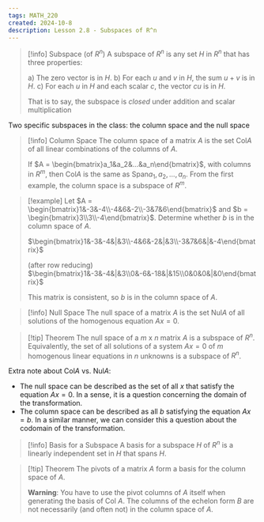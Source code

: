 ```yaml
---
tags: MATH_220
created: 2024-10-8
description: Lesson 2.8 - Subspaces of R^n
---
```


> [!info] Subspace (of $R^n$)
> A subspace of $R^n$ is any set $H$ in $R^n$ that has three properties:
> 
> a) The zero vector is in $H$.
> b) For each $u$ and $v$ in $H$, the sum $u + v$ is in $H$.
> c) For each $u$ in $H$ and each scalar $c$, the vector $cu$ is in $H$.
> 
> That is to say, the subspace is *closed* under addition and scalar multiplication

Two specific subspaces in the class: the column space and the null space

> [!info] Column Space
> The column space of a matrix $A$ is the set Col$A$ of all linear combinations of the columns of $A$.
> 
> If $A = \begin{bmatrix}a_1&a_2&...&a_n\end{bmatrix}$, with columns in $R^m$, then Col$A$ is the same as Span${a_1,a_2,...,a_n}$. From the first example, the column space is a subspace of $R^m$.

> [!example]
> Let $A = \begin{bmatrix}1&-3&-4\\-4&6&-2\\-3&7&6\end{bmatrix}$ and $b = \begin{bmatrix}3\\3\\-4\end{bmatrix}$. Determine whether $b$ is in the column space of $A$.
> 
> $\begin{bmatrix}1&-3&-4&|&3\\-4&6&-2&|&3\\-3&7&6&|&-4\end{bmatrix}$
> 
> (after row reducing)
> $\begin{bmatrix}1&-3&-4&|&3\\0&-6&-18&|&15\\0&0&0&|&0\end{bmatrix}$
> 
> This matrix is consistent, so $b$ is in the column space of $A$.

> [!info] Null Space
> The null space of a matrix $A$ is the set Nul$A$ of all solutions of the homogenous equation $Ax = 0$.

> [!tip] Theorem
> The null space of a $m$ x $n$ matrix $A$ is a subspace of $R^n$. Equivalently, the set of all solutions of a system $Ax = 0$ of $m$ homogenous linear equations in $n$ unknowns is a subspace of $R^n$.

Extra note about Col$A$ vs. Nul$A$:
- The null space can be described as the set of all $x$ that satisfy the equation $Ax = 0$. In a sense, it is a question concerning the domain of the transformation.
- The column space can be described as all $b$ satisfying the equation $Ax = b$. In a similar manner, we can consider this a question about the codomain of the transformation.

> [!info] Basis for a Subspace
> A basis for a subspace $H$ of $R^n$ is a linearly independent set in $H$ that spans $H$.

> [!tip] Theorem
> The pivots of a matrix $A$ form a basis for the column space of $A$.
> 
> **Warning**: You have to use the pivot columns of $A$ itself when generating the basis of Col $A$. The columns of the echelon form $B$ are not necessarily (and often not) in the column space of $A$.